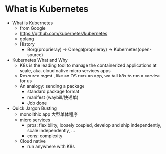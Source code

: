 # What is Kubernetes

* What is Kubernetes
  * from Google
  * <https://github.com/kubernetes/kubernetes>
  * golang
  * History
    * Borg(proprieray) -> Omega(proprieray) -> Kubernetes(open-source)
* Kubernetes What and Why
  * K8s is the leading tool to manage the containerized applications at scale, aka. cloud native micro services apps
  * Resource mgmt., like an OS runs an app, we tell k8s to run a service for us
  * An analogy: sending a package
    * standard package format
    * manifest (waybill/快递单)
    * Job done
* Quick Jargon Busting
  * monolithic app 大型单体程序
  * micro services
    * pros: flexibility, loosely coupled, develop and ship independently,  scale independently, ...
    * cons: complexity
  * Cloud native
    * run anywhere with K8s
